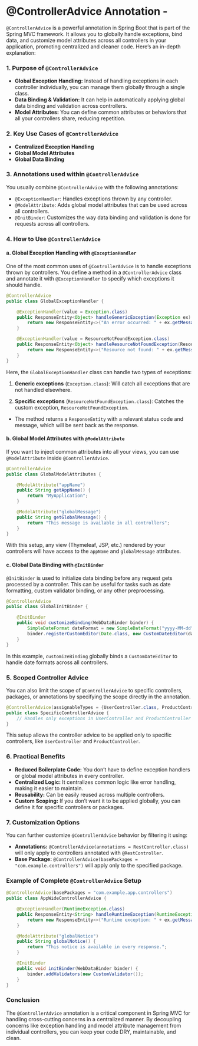 # @ControllerAdvice Annotation -



`@ControllerAdvice` is a powerful annotation in Spring Boot that is part of the Spring MVC framework. It allows you to globally handle exceptions, bind data, and customize model attributes across all controllers in your application, promoting centralized and cleaner code. Here’s an in-depth explanation:

### 1. **Purpose of `@ControllerAdvice`**

- **Global Exception Handling:** Instead of handling exceptions in each controller individually, you can manage them globally through a single class.
- **Data Binding & Validation:** It can help in automatically applying global data binding and validation across controllers.
- **Model Attributes:** You can define common attributes or behaviors that all your controllers share, reducing repetition.

### 2. **Key Use Cases of `@ControllerAdvice`**

- **Centralized Exception Handling**
- **Global Model Attributes**
- **Global Data Binding**

### 3. **Annotations used within `@ControllerAdvice`**

You usually combine `@ControllerAdvice` with the following annotations:

- `@ExceptionHandler`: Handles exceptions thrown by any controller.
- `@ModelAttribute`: Adds global model attributes that can be used across all controllers.
- `@InitBinder`: Customizes the way data binding and validation is done for requests across all controllers.

### 4. **How to Use `@ControllerAdvice`**

#### a. **Global Exception Handling with `@ExceptionHandler`**

One of the most common uses of `@ControllerAdvice` is to handle exceptions thrown by controllers. You define a method in a `@ControllerAdvice` class and annotate it with `@ExceptionHandler` to specify which exceptions it should handle.

```java
@ControllerAdvice
public class GlobalExceptionHandler {

    @ExceptionHandler(value = Exception.class)
    public ResponseEntity<Object> handleGenericException(Exception ex) {
        return new ResponseEntity<>("An error occurred: " + ex.getMessage(), HttpStatus.INTERNAL_SERVER_ERROR);
    }

    @ExceptionHandler(value = ResourceNotFoundException.class)
    public ResponseEntity<Object> handleResourceNotFoundException(ResourceNotFoundException ex) {
        return new ResponseEntity<>("Resource not found: " + ex.getMessage(), HttpStatus.NOT_FOUND);
    }
}
```

Here, the `GlobalExceptionHandler` class can handle two types of exceptions:

1. **Generic exceptions** (`Exception.class`): Will catch all exceptions that are not handled elsewhere.

2. **Specific exceptions** (`ResourceNotFoundException.class`): Catches the custom exception, `ResourceNotFoundException`.
- The method returns a `ResponseEntity` with a relevant status code and message, which will be sent back as the response.

#### b. **Global Model Attributes with `@ModelAttribute`**

If you want to inject common attributes into all your views, you can use `@ModelAttribute` inside `@ControllerAdvice`.

```java
@ControllerAdvice
public class GlobalModelAttributes {

    @ModelAttribute("appName")
    public String getAppName() {
        return "MyApplication";
    }

    @ModelAttribute("globalMessage")
    public String getGlobalMessage() {
        return "This message is available in all controllers";
    }
}
```

With this setup, any view (Thymeleaf, JSP, etc.) rendered by your controllers will have access to the `appName` and `globalMessage` attributes.

#### c. **Global Data Binding with `@InitBinder`**

`@InitBinder` is used to initialize data binding before any request gets processed by a controller. This can be useful for tasks such as date formatting, custom validator binding, or any other preprocessing.

```java
@ControllerAdvice
public class GlobalInitBinder {

    @InitBinder
    public void customizeBinding(WebDataBinder binder) {
        SimpleDateFormat dateFormat = new SimpleDateFormat("yyyy-MM-dd");
        binder.registerCustomEditor(Date.class, new CustomDateEditor(dateFormat, false));
    }
}
```

In this example, `customizeBinding` globally binds a `CustomDateEditor` to handle date formats across all controllers.

### 5. **Scoped Controller Advice**

You can also limit the scope of `@ControllerAdvice` to specific controllers, packages, or annotations by specifying the scope directly in the annotation.

```java
@ControllerAdvice(assignableTypes = {UserController.class, ProductController.class})
public class SpecificControllerAdvice {
    // Handles only exceptions in UserController and ProductController
}
```

This setup allows the controller advice to be applied only to specific controllers, like `UserController` and `ProductController`.

### 6. **Practical Benefits**

- **Reduced Boilerplate Code:** You don’t have to define exception handlers or global model attributes in every controller.
- **Centralized Logic:** It centralizes common logic like error handling, making it easier to maintain.
- **Reusability:** Can be easily reused across multiple controllers.
- **Custom Scoping:** If you don’t want it to be applied globally, you can define it for specific controllers or packages.

### 7. **Customization Options**

You can further customize `@ControllerAdvice` behavior by filtering it using:

- **Annotations:** `@ControllerAdvice(annotations = RestController.class)` will only apply to controllers annotated with `@RestController`.
- **Base Package:** `@ControllerAdvice(basePackages = "com.example.controllers")` will apply only to the specified package.

### Example of Complete `@ControllerAdvice` Setup

```java
@ControllerAdvice(basePackages = "com.example.app.controllers")
public class AppWideControllerAdvice {

    @ExceptionHandler(RuntimeException.class)
    public ResponseEntity<String> handleRuntimeException(RuntimeException ex) {
        return new ResponseEntity<>("Runtime exception: " + ex.getMessage(), HttpStatus.INTERNAL_SERVER_ERROR);
    }

    @ModelAttribute("globalNotice")
    public String globalNotice() {
        return "This notice is available in every response.";
    }

    @InitBinder
    public void initBinder(WebDataBinder binder) {
        binder.addValidators(new CustomValidator());
    }
}
```

### Conclusion

The `@ControllerAdvice` annotation is a critical component in Spring MVC for handling cross-cutting concerns in a centralized manner. By decoupling concerns like exception handling and model attribute management from individual controllers, you can keep your code DRY, maintainable, and clean.
